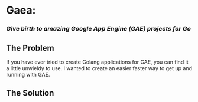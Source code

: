 # Gaea: 
### _Give birth to amazing Google App Engine (GAE) projects for Go_

## The Problem

If you have ever tried to create Golang applications for GAE, you can find it a little unwieldy to use.  I wanted to create an easier faster way to get up and running with GAE.

## The Solution